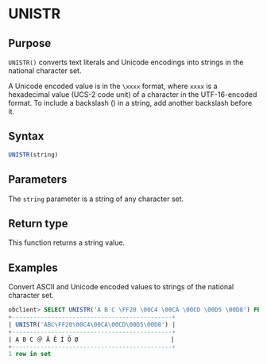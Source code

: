 # UNISTR

## Purpose

`UNISTR()` converts text literals and Unicode encodings into strings in the national character set.

A Unicode encoded value is in the `\xxxx` format, where `xxxx` is a hexadecimal value (UCS-2 code unit) of a character in the UTF-16-encoded format. To include a backslash (\) in a string, add another backslash before it.

## Syntax

```sql
UNISTR(string)
```

## Parameters

The `string` parameter is a string of any character set.

## Return type

This function returns a string value.

## Examples

Convert ASCII and Unicode encoded values to strings of the national character set.

```sql
obclient> SELECT UNISTR('A B C \FF20 \00C4 \00CA \00CD \00D5 \00D8') FROM DUAL;
+---------------------------------------------+
| UNISTR('ABC\FF20\00C4\00CA\00CD\00D5\00D8') |
+---------------------------------------------+
| A B C ＠ Ä Ê Í Õ Ø                          |
+---------------------------------------------+
1 row in set
```
